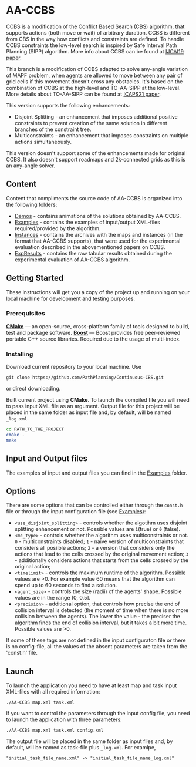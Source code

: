 # AA-CCBS
CCBS is a modification of the Conflict Based Search (CBS) algorithm, that supports actions (both move or wait) of arbitrary duration. CCBS is different from CBS in the way how conflicts and constraints are defined. To handle CCBS constraints the low-level search is inspired by Safe Interval Path Planning (SIPP) algorithm. More info about CCBS can be found at [IJCAI19 paper](https://www.ijcai.org/Proceedings/2019/0006.pdf).

This branch is a modification of CCBS adapted to solve any-angle variation of MAPF problem, when agents are allowed to move between any pair of grid cells if this movement doesn't cross any obstacles.
It's based on the combination of CCBS at the high-level and TO-AA-SIPP at the low-level. More details about TO-AA-SIPP can be found at [ICAPS21 paper](https://arxiv.org/pdf/2104.06681.pdf).

This version supports the following enhancements:
* Disjoint Splitting - an enhancement that imposes additional positive constraints to prevent creation of the same solution in different branches of the constraint tree.
* Multiconstraints - an enhancement that imposes constraints on multiple actions simultaneously.

This version doesn't support some of the enhancements made for original CCBS. It also doesn't support roadmaps and 2k-connected grids as this is an any-angle solver.

## Content

Content that compliments the source code of AA-CCBS is organized into the following folders:
* [Demos](https://github.com/PathPlanning/Continuous-CBS/tree/AA-CCBS/Demos) - contains animations of the solutions obtained by AA-CCBS.
* [Examples](https://github.com/PathPlanning/Continuous-CBS/tree/AA-CCBS/Examples) - contains the examples of input/output XML-files required/provided by the algorithm.
* [Instances](https://github.com/PathPlanning/Continuous-CBS/tree/AA-CCBS/Instances) - contains the archives with the maps and instances (in the format that AA-CCBS supports), that were used for the experimental evaluation described in the abovementioned papers on CCBS.
* [ExpResults](https://github.com/PathPlanning/Continuous-CBS/tree/AA-CCBS/ExpResults) - contains the raw tabular results obtained during the experimental evaluation of AA-CCBS algorithm.

## Getting Started

These instructions will get you a copy of the project up and running on your local machine for development and testing purposes.

### Prerequisites

**[CMake](https://cmake.org/)** &mdash; an open-source, cross-platform family of tools designed to build, test and package software.
**[Boost](https://www.boost.org/)** &mdash; Boost provides free peer-reviewed portable C++ source libraries. Required due to the usage of multi-index.

### Installing

Download current repository to your local machine. Use
```
git clone https://github.com/PathPlanning/Continuous-CBS.git
```
or direct downloading.

Built current project using **CMake**. To launch the compiled file you will need to pass input XML file as an argument. Output file for this project will be placed in the same folder as input file and, by default, will be named `_log.xml`.
```bash
cd PATH_TO_THE_PROJECT
cmake .
make
```
## Input and Output files
The examples of input and output files you can find in the [Examples](https://github.com/PathPlanning/Continuous-CBS/tree/AA-CCBS/Examples) folder.

## Options
There are some options that can be controlled either through the `const.h` file or through the input configuration file (see [Examples](https://github.com/PathPlanning/Continuous-CBS/tree/AA-CCBS/Examples)):
* `<use_disjoint_splitting>` - controls whether the algotihm uses disjoint splitting enhancement or not. Possible values are `1`(true) or `0` (false).
* `<mc_type>` - controls whether the algorithm uses multiconstraints or not. `0` - multiconstraints disabled; `1` - naive version of multiconstraints that considers all posiible actions; `2` - a version that considers only the actions that lead to the cells crossed by the original movement action; `3` - additionally considers actions that starts from the cells crossed by the original action;
* `<timelimit>` - controls the maximum runtime of the algorithm. Possible values are >0. For example value 60 means that the algorithm can spend up to 60 seconds to find a solution.
* `<agent_size>` - controls the size (radii) of the agents' shape. Possible values are in the range (0, 0.5].
* `<precision>` - additional option, that controls how precise the end of collision interval is detected (the moment of time when there is no more collision between the agents). The lower the value - the preciser the algorithm finds the end of collision interval, but it takes a bit more time. Possible values are >0.

If some of these tags are not defined in the input configuraton file or there is no config-file, all the values of the absent parameters are taken from the 'const.h' file.

## Launch
To launch the application you need to have at least map and task input XML-files with all required information:
```
./AA-CCBS map.xml task.xml
```
If you want to control the parameters through the input config file, you need to launch the application with three parameters:
```
./AA-CCBS map.xml task.xml config.xml
```
The output file will be placed in the same folder as input files and, by default, will be named as task-file plus `_log.xml`. For examlpe,
```
"initial_task_file_name.xml" -> "initial_task_file_name_log.xml"
```
